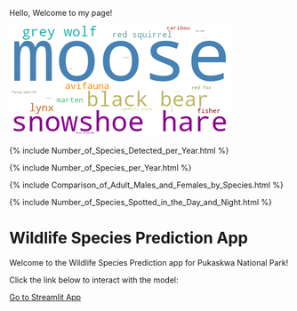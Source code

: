 Hello, Welcome to my page!

![Word Cloud](wordcloud.png)

{% include Number_of_Species_Detected_per_Year.html %}

{% include Number_of_Species_per_Year.html %}

{% include Comparison_of_Adult_Males_and_Females_by_Species.html %}

{% include Number_of_Species_Spotted_in_the_Day_and_Night.html %}

# Wildlife Species Prediction App

Welcome to the Wildlife Species Prediction app for Pukaskwa National Park!

Click the link below to interact with the model:

[Go to Streamlit App](https://wildlife-in-pukaskwa-national-park-kxvbjapttj6u42f372cusb.streamlit.app/)

